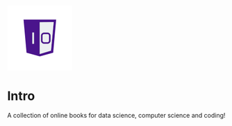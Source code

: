 ![One-Off Coder Logo](logo.png "One-Off Coder")

# Intro

A collection of online books for data science, computer science and coding!
